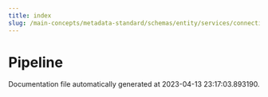 ```yaml
---
title: index
slug: /main-concepts/metadata-standard/schemas/entity/services/connections/pipeline
---
```


# Pipeline

Documentation file automatically generated at 2023-04-13 23:17:03.893190.
